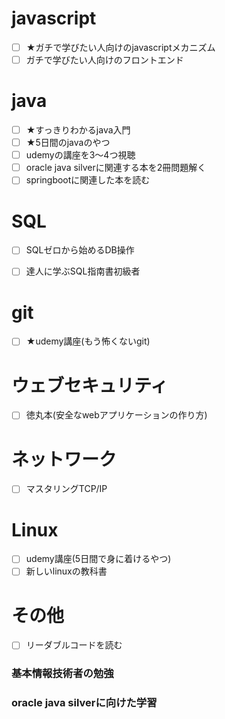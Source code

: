 # javascript
- [ ] ★ガチで学びたい人向けのjavascriptメカニズム
- [ ] ガチで学びたい人向けのフロントエンド

# java
- [ ] ★すっきりわかるjava入門
- [ ] ★5日間のjavaのやつ
- [ ] udemyの講座を3～4つ視聴
- [ ] oracle java silverに関連する本を2冊問題解く
- [ ] springbootに関連した本を読む

# SQL
- [ ] SQLゼロから始めるDB操作
- [ ] 達人に学ぶSQL指南書初級者


# git
- [ ] ★udemy講座(もう怖くないgit)

# ウェブセキュリティ
- [ ] 徳丸本(安全なwebアプリケーションの作り方)

# ネットワーク
- [ ] マスタリングTCP/IP

# Linux
- [ ] udemy講座(5日間で身に着けるやつ)
- [ ] 新しいlinuxの教科書

# その他
- [ ] リーダブルコードを読む
### 基本情報技術者の勉強
### oracle java silverに向けた学習
